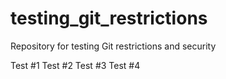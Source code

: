 # testing_git_restrictions
Repository for testing Git restrictions and security

Test #1
Test #2
Test #3
Test #4
